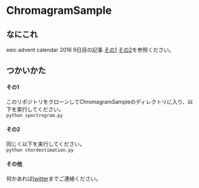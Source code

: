 # ChromagramSample

## なにこれ
eeic advent calendar 2016 9日目の記事 [その1](http://qiita.com/akiyoshiaki/items/dec1575cd455c746f597) [その2](http://qiita.com/akiyoshiaki/items/31ea255ecc6a04320dfc)を参照ください。

## つかいかた

#### その1
このリポジトリをクローンしてChromagramSampleのディレクトリに入り、以下を実行してください。  
`python spectrogram.py`

#### その2
同じく以下を実行してください。  
`python chordestimation.py`

#### その他
何かあれば[twitter](https://twitter.com/namaozi)までご連絡ください。
